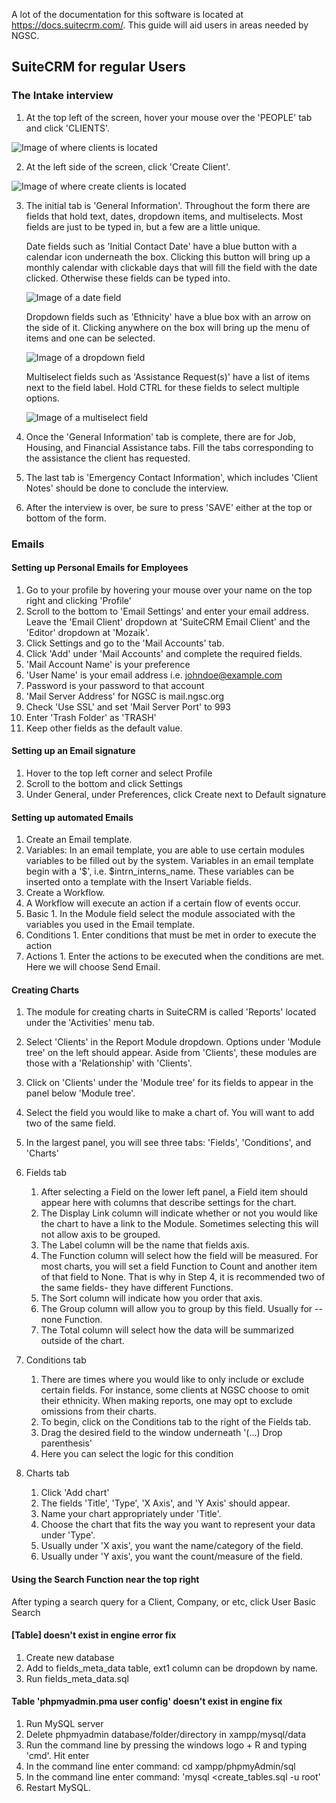 A lot of the documentation for this software is located at https://docs.suitecrm.com/. This guide will aid users in areas needed by NGSC.

## SuiteCRM for regular Users

### The Intake interview

1. At the top left of the screen, hover your mouse over the 'PEOPLE' tab and click 'CLIENTS'. 

![Image of where clients is located](https://i.imgur.com/dmxUM53.png)

2. At the left side of the screen, click 'Create Client'.

![Image of where create clients is located](https://i.imgur.com/cDy8QQ0.png)

3. The initial tab is 'General Information'. Throughout the form there are fields that hold text, dates, dropdown items, and multiselects. Most fields are just to be typed in, but a few are a little unique. 

	Date fields such as 'Initial Contact Date' have a blue button with a calendar icon underneath the box. Clicking this button will bring up a monthly calendar with clickable days that will fill the field with the date clicked. Otherwise these fields can be typed into.

	![Image of a date field](https://i.imgur.com/cX3GIwB.png)

	Dropdown fields such as 'Ethnicity' have a blue box with an arrow on the side of it. Clicking anywhere on the box will bring up the menu of items and one can be selected.

	![Image of a dropdown field](https://i.imgur.com/FaJwJOU.png)

	Multiselect fields such as 'Assistance Request(s)' have a list of items next to the field label. Hold CTRL for these fields to select multiple options.

	![Image of a multiselect field](https://i.imgur.com/BpGbyAi.png)


4. Once the 'General Information' tab is complete, there are for Job, Housing, and Financial Assistance tabs. Fill the tabs corresponding to the assistance the client has requested.

4. The last tab is 'Emergency Contact Information', which includes 'Client Notes' should be done to conclude the interview. 

5. After the interview is over, be sure to press 'SAVE' either at the top or bottom of the form.

### Emails

#### Setting up Personal Emails for Employees

1. Go to your profile by hovering your mouse over your name on the top right and clicking 'Profile'
2. Scroll to the bottom to 'Email Settings' and enter your email address. Leave the 'Email Client' dropdown at 'SuiteCRM Email Client' and the 'Editor' dropdown at 'Mozaik'. 
3. Click Settings and go to the 'Mail Accounts' tab.
4. Click 'Add' under 'Mail Accounts' and complete the required fields.
  1. 'Mail Account Name' is your preference
  2. 'User Name' is your email address i.e. johndoe@example.com
  3. Password is your password to that account
  4. 'Mail Server Address' for NGSC is mail.ngsc.org
  5. Check 'Use SSL' and set 'Mail Server Port' to 993
  6. Enter 'Trash Folder' as 'TRASH'
  7. Keep other fields as the default value. 

#### Setting up an Email signature

1. Hover to the top left corner and select Profile
2. Scroll to the bottom and click Settings
3. Under General, under Preferences, click Create next to Default signature

#### Setting up automated Emails

1. Create an Email template.
  1. Variables: In an email template, you are able to use certain modules variables to be filled out by the system. Variables in an email template begin with a '$', i.e. $intrn_interns_name. These variables can be inserted onto a template with the Insert Variable fields.
2. Create a Workflow.
  1. A Workflow will execute an action if a certain flow of events occur.
  2. Basic
    1. In the Module field select the module associated with the variables you used in the Email template.
  3. Conditions
    1. Enter conditions that must be met in order to execute the action
  4. Actions
    1. Enter the actions to be executed when the conditions are met. Here we will choose Send Email.

#### Creating Charts

1. The module for creating charts in SuiteCRM is called 'Reports' located under the 'Activities' menu tab.

2. Select 'Clients' in the Report Module dropdown. Options under 'Module tree' on the left should appear. Aside from 'Clients', these modules are those with a 'Relationship' with 'Clients'. 

3. Click on 'Clients' under the 'Module tree' for its fields to appear in the panel below 'Module tree'. 

4. Select the field you would like to make a chart of. You will want to add two of the same field. 

5. In the largest panel, you will see three tabs: 'Fields', 'Conditions', and 'Charts'

6. Fields tab
	1. After selecting a Field on the lower left panel, a Field item should appear here with columns that describe settings for the chart.
	2. The Display Link column will indicate whether or not you would like the chart to have a link to the Module. Sometimes selecting this will not allow axis to be grouped.
	3. The Label column will be the name that fields axis.
	4. The Function column will select how the field will be measured. For most charts, you will set a field Function to Count and another item of that field to None. That is why in Step 4, it is recommended two of the same fields- they have different Functions.
	5. The Sort column will indicate how you order that axis.
	6. The Group column will allow you to group by this field. Usually for --none Function.
	7. The Total column will select how the data will be summarized outside of the chart.

7. Conditions tab
	1. There are times where you would like to only include or exclude certain fields. For instance, some clients at NGSC choose to omit their ethnicity. When making reports, one may opt to exclude omissions from their charts.
	2. To begin, click on the Conditions tab to the right of the Fields tab.
	3. Drag the desired field to the window underneath '(...) Drop parenthesis'
	4. Here you can select the logic for this condition
8. Charts tab
	1. Click 'Add chart'
	2. The fields 'Title', 'Type', 'X Axis', and 'Y Axis' should appear. 
	3. Name your chart appropriately under 'Title'.
	4. Choose the chart that fits the way you want to represent your data under 'Type'.
	5. Usually under 'X axis', you want the name/category of the field. 
	6. Usually under 'Y axis', you want the count/measure of the field.

#### Using the Search Function near the top right 

After typing a search query for a Client, Company, or etc, click User Basic Search

#### [Table] doesn't exist in engine error fix

1. Create new database
2. Add to fields_meta_data table, ext1 column can be dropdown by name.
3. Run fields_meta_data.sql

####  Table 'phpmyadmin.pma user config' doesn't exist in engine fix

1. Run MySQL server
2. Delete phpmyadmin database/folder/directory in xampp/mysql/data
3. Run the command line by pressing the windows logo + R and typing 'cmd'. Hit enter
4. In the command line enter command: cd xampp/phpmyAdmin/sql
5. In the command line enter command: 'mysql <create_tables.sql -u root'
6. Restart MySQL.




